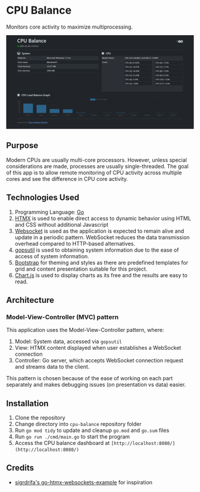 # CPU Balance

Monitors core activity to maximize multiprocessing.

![CPU Balance Animation](./img/CPUBalance.gif)

## Purpose

Modern CPUs are usually multi-core processors. However, unless special considerations are made, processes are usually single-threaded. The goal of this app is to allow remote monitoring of CPU activity across multiple cores and see the difference in CPU core activity.

## Technologies Used

1. Programming Language: [Go](https://go.dev/)
2. [HTMX](https://htmx.org/) is used to enable direct access to dynamic behavior using HTML and CSS without additional Javascript
3. [Websocket](http://github.com/coder/websocket) is used as the application is expected to remain alive and update in a periodic pattern. WebSocket reduces the data transmission overhead compared to HTTP-based alternatives.
4. [gopsutil](https://github.com/shirou/gopsutil/) is used to obtaining system information due to the ease of access of system information.
5. [Bootstrap](https://getbootstrap.com/docs/5.3/getting-started/introduction/) for theming and styles as there are predefined templates for grid and content presentation suitable for this project.
6. [Chart.js](https://www.chartjs.org/docs/latest/) is used to display charts as its free and the results are easy to read. 

## Architecture

### Model-View-Controller (MVC) pattern

This application uses the Model-View-Controller pattern, where:

1. Model: System data, accessed via `gopsutil`
2. View: HTMX content displayed when user establishes a WebSocket connection
3. Controller: Go server, which accepts WebSocket connection request and streams data to the client.

This pattern is chosen because of the ease of working on each part separately and makes debugging issues (on presentation vs data) easier.

## Installation

1. Clone the repository
2. Change directory into `cpu-balance` repository folder
3. Run `go mod tidy` to update and cleanup `go.mod` and `go.sum` files
4. Run `go run ./cmd/main.go` to start the program
5. Access the CPU balance dashboard at `[http://localhost:8080/](http://localhost:8080/)`

## Credits

- [sigrdrifa's go-htmx-websockets-example](https://github.com/sigrdrifa/go-htmx-websockets-example) for inspiration